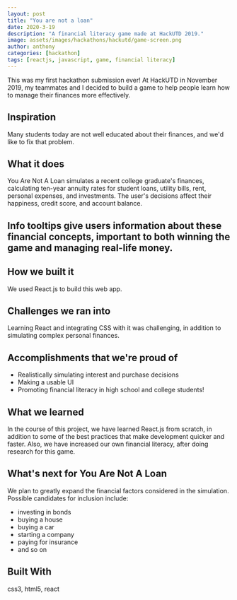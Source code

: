```yaml
---
layout: post
title: "You are not a loan"
date: 2020-3-19
description: "A financial literacy game made at HackUTD 2019."
image: assets/images/hackathons/hackutd/game-screen.png
author: anthony
categories: [hackathon]
tags: [reactjs, javascript, game, financial literacy]
---
```


This was my first hackathon submission ever! At HackUTD in November 2019, my teammates and I decided to build a game to help people learn how to manage their finances more effectively.

## Inspiration
Many students today are not well educated about their finances, and we'd like to fix that problem.

## What it does
You Are Not A Loan simulates a recent college graduate's finances, calculating ten-year annuity rates for student loans, utility bills, rent, personal expenses, and investments. The user's decisions affect their happiness, credit score, and account balance.

## Info tooltips give users information about these financial concepts, important to both winning the game and managing real-life money.

## How we built it
We used React.js to build this web app.

## Challenges we ran into
Learning React and integrating CSS with it was challenging, in addition to simulating complex personal finances.

## Accomplishments that we're proud of
- Realistically simulating interest and purchase decisions
- Making a usable UI
- Promoting financial literacy in high school and college students!

## What we learned
In the course of this project, we have learned React.js from scratch, in addition to some of the best practices that make development quicker and faster. Also, we have increased our own financial literacy, after doing research for this game.

## What's next for You Are Not A Loan
We plan to greatly expand the financial factors considered in the simulation. Possible candidates for inclusion include: 

- investing in bonds
- buying a house
- buying a car
- starting a company
- paying for insurance
- and so on

## Built With
css3, html5, react